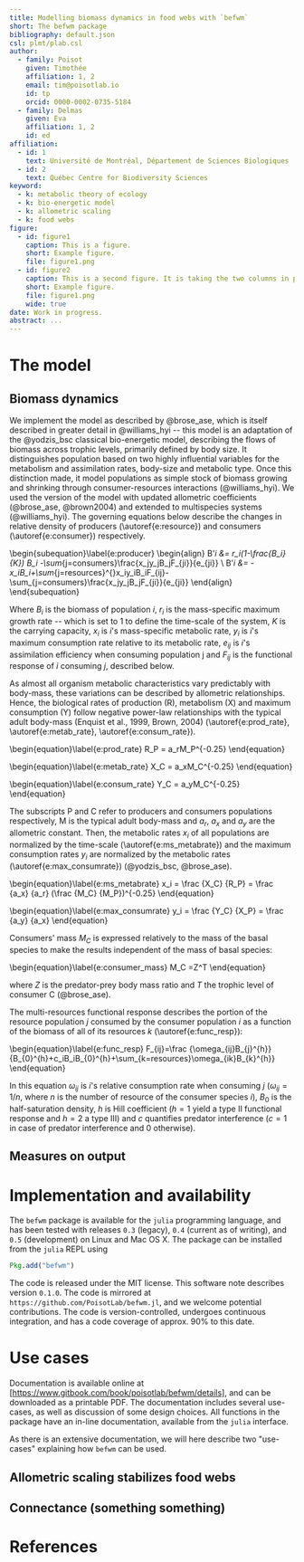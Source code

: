 ```yaml
---
title: Modelling biomass dynamics in food webs with `befwm`
short: The befwm package
bibliography: default.json
csl: plmt/plab.csl
author:
  - family: Poisot
    given: Timothée
    affiliation: 1, 2
    email: tim@poisotlab.io
    id: tp
    orcid: 0000-0002-0735-5184
  - family: Delmas
    given: Eva
    affiliation: 1, 2
    id: ed
affiliation:
  - id: 1
    text: Université de Montréal, Département de Sciences Biologiques
  - id: 2
    text: Québec Centre for Biodiversity Sciences
keyword:
  - k: metabolic theory of ecology
  - k: bio-energetic model
  - k: allometric scaling
  - k: food webs
figure:
  - id: figure1
    caption: This is a figure.
    short: Example figure.
    file: figure1.png
  - id: figure2
    caption: This is a second figure. It is taking the two columns in preprint mode.
    short: Example figure.
    file: figure1.png
    wide: true
date: Work in progress.
abstract: ...
---
```



# The model

## Biomass dynamics


We implement the model as described by @brose_ase, which is itself described in
greater detail in @williams_hyi -- this model is an adaptation of the
@yodzis_bsc classical bio-energetic model, describing the flows of biomass
across trophic levels, primarily defined by body size. It distinguishes
population based on two highly influential variables for the metabolism and
assimilation rates, body-size and metabolic type. Once this distinction made, it
model populations as simple stock of biomass growing and shrinking through
consumer-resources interactions (@williams_hyi). We used the version of the
model with updated allometric coefficients (@brose_ase, @brown2004) and extended
to multispecies systems (@williams_hyi). The governing equations below describe
the changes in relative density of producers (\autoref{e:resource}) and consumers (\autoref{e:consumer})
respectively.

\begin{subequation}\label{e:producer}
\begin{align}
B'_i &= r_i(1-\frac{B_i}{K}) B_i -\sum_{j=consumers}\frac{x_jy_jB_jF_{ji}}{e_{ji}} \\
B'_i &= -x_iB_i+\sum_{j=resources}^{}x_iy_iB_iF_{ij}-\sum_{j=consumers}\frac{x_jy_jB_jF_{ji}}{e_{ji}}
\end{align}
\end{subequation}

Where $B_i$ is the biomass of population $i$, $r_i$ is the mass-specific maximum
growth rate -- which is set to 1 to define the time-scale of the system, $K$ is
the carrying capacity, $x_i$ is $i$'s mass-specific metabolic rate, $y_i$ is
$i$'s maximum consumption rate relative to its metabolic rate, $e_{ij}$ is $i$'s
assimilation efficiency when consuming population j and $F_{ij}$ is the
functional response of $i$ consuming $j$, described below.   

As almost all organism metabolic characteristics vary predictably with
body-mass, these variations can be described by allometric relationships. Hence,
the biological rates of production (R), metabolism (X) and maximum consumption
(Y) follow negative power-law relationships with the typical adult body-mass
(Enquist et al., 1999, Brown, 2004) (\autoref{e:prod_rate}, \autoref{e:metab_rate}, \autoref{e:consum_rate}).

\begin{equation}\label{e:prod_rate}
R_P = a_rM_P^{-0.25}
\end{equation}

\begin{equation}\label{e:metab_rate}
X_C = a_xM_C^{-0.25}
\end{equation}

\begin{equation}\label{e:consum_rate}
Y_C = a_yM_C^{-0.25}
\end{equation}

The subscripts P and C refer to producers and consumers populations
respectively, M is the typical adult body-mass and $a_r$, $a_x$ and $a_y$ are
the allometric constant. Then, the metabolic rates $x_i$ of all populations are
normalized by the time-scale (\autoref{e:ms_metabrate}) and the maximum consumption rates $y_i$ are
normalized by the metabolic rates (\autoref{e:max_consumrate}) (@yodzis_bsc, @brose_ase).   

\begin{equation}\label{e:ms_metabrate}
x_i = \frac {X_C} {R_P} = \frac {a_x} {a_r} (\frac {M_C} {M_P})^{-0.25}
\end{equation}

\begin{equation}\label{e:max_consumrate}
y_i = \frac {Y_C} {X_P} = \frac {a_y} {a_x}
\end{equation}

Consumers' mass $M_C$ is expressed relatively to the mass of the basal species
to make the results independent of the mass of basal species:

\begin{equation}\label{e:consumer_mass}
M_C =Z^T
\end{equation}

where $Z$ is the predator-prey body mass ratio and $T$ the trophic level of
consumer C (@brose_ase).

The multi-resources functional response describes the portion of the resource
population $j$ consumed by the consumer population $i$ as a function of the
biomass of all of its resources $k$ (\autoref{e:func_resp}):

\begin{equation}\label{e:func_resp}
F_{ij}=\frac {\omega_{ij}B_{j}^{h}}{B_{0}^{h}+c_iB_iB_{0}^{h}+\sum_{k=resources}\omega_{ik}B_{k}^{h}}
\end{equation}

In this equation $\omega_{ij}$ is $i$'s relative consumption rate when consuming $j$
($\omega_{ij}=1/n$, where $n$ is the number of resource of the consumer species
$i$), $B_0$ is the half-saturation density, $h$ is Hill coefficient ($h=1$
yield a type II functional response and $h=2$ a type III) and $c$ quantifies
predator interference ($c=1$ in case of predator interference and $0$
otherwise).

## Measures on output

# Implementation and availability

The `befwm` package is available for the `julia` programming language, and
has been tested with releases `0.3` (legacy), `0.4` (current as of writing),
and `0.5` (development) on Linux and Mac OS X. The package can be installed
from the `julia` REPL using

~~~ julia
Pkg.add("befwm")
~~~

The code is released under the MIT license. This software
note describes version `0.1.0`. The code is mirrored at
`https://github.com/PoisotLab/befwm.jl`, and we welcome potential
contributions. The code is version-controlled, undergoes continuous
integration, and has a code coverage of approx. 90% to this date.

# Use cases

Documentation is available online at
[https://www.gitbook.com/book/poisotlab/befwm/details], and can be downloaded
as a printable PDF. The documentation includes several use-cases, as well
as discussion of some design choices. All functions in the package have an
in-line documentation, available from the `julia` interface.

[https://www.gitbook.com/book/poisotlab/befwm/details]: https://www.gitbook.com/book/poisotlab/befwm/details

As there is an extensive documentation, we will here describe two "use-cases"
explaining how `befwm` can be used.

## Allometric scaling stabilizes food webs

## Connectance (something something)

# References
